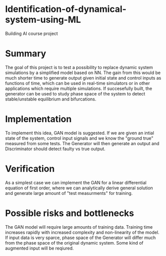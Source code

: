 # Identification-of-dynamical-system-using-ML
Building AI course project

# Summary

The goal of this project is to test a possibility to replace dynamic system simulations by a simplified model based on NN. The gain from this would be much shorter time to generate output given initial state and control inputs as functions of time, which can be used in real-time simulators or in other applications which require multiple simulations. If succesefully built, the generator can be used to study phase space of the system to detect stable/unstable equilibrium and bifurcations. 

# Implementation

To implement this idea, GAN model is suggested. If we are given an intial state of the system, control input signals and we know the "ground true" measured from some tests. The Generator will then generate an output and Discriminator should detect faulty vs true output.

# Verification

As a simplest case we can implement the GAN for a linear differential equation of first order, where we can analytically derive general solution and generate large amount of "test measurments" for training.

# Possible risks and bottlenecks

The GAN model will require large amounts of training data. Training time increases rapidly with increased complexity and non-linearity of the model. If input data is very sparce, phase space of the Generator will differ much from the phase space of the original dynamic system. Some kind of augmented input will be reqiured.


